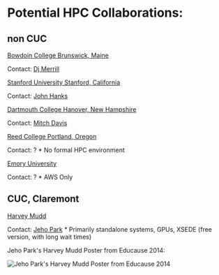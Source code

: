 # Potential HPC Collaborations:

## non CUC

[Bowdoin College Brunswick, Maine](https://www.bowdoin.edu/it/services/linux-hpc.shtml)

  Contact: [Dj Merrill](https://www.linkedin.com/in/dj-merrill-107065107/)

[Stanford University Stanford, California](https://hpcc.stanford.edu/about-the-hpc-center/)

  Contact: [John Hanks](https://www.linkedin.com/in/john-hanks-5822161/)
  
[Dartmouth College Hanover, New Hampshire](http://rc.dartmouth.edu/index.php/discoveryhpc/)

  Contact: [Mitch Davis](https://www.linkedin.com/in/davismitch/)
  
[Reed College Portland, Oregon](http://www.reed.edu/cis/index.html)

  Contact: ?
  \* No formal HPC environment
  
[Emory University](https://it.emory.edu/catalog/data-and-reporting/high-performance-computing.html)

  Contact: ?
  \* AWS Only
  
 ## CUC, Claremont
 
 [Harvey Mudd](https://www.hmc.edu/cis/hpc-at-hmc/)
 
  Contact: [Jeho Park](https://www.linkedin.com/in/jehopark/)
  \* Primarily standalone systems, GPUs, XSEDE (free version, with long wait times)
  
Jeho Park's Harvey Mudd Poster from Educause 2014:

![Jeho Park's Harvey Mudd Poster from Educause 2014](https://github.com/Pomona-ITS/hpc/blob/master/design/collaborations/Screen%20Shot%202017-12-20%20at%201.09.47%20PM.png)
